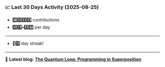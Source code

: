 <!--START_STATS-->
### 📈 Last 30 Days Activity (2025-08-25)  
- **1️⃣0️⃣9️⃣4️⃣** contributions  
- **3️⃣6️⃣•4️⃣7️⃣** per day
---
- **🎱6️⃣** day streak!
---
📝 **Latest blog:** [**The Quantum Loop: Programming in Superposition**](https://andriak.com/blog/quantum-loop)
<!--END_STATS-->
